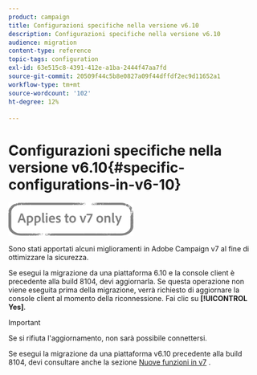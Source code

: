 ```yaml
---
product: campaign
title: Configurazioni specifiche nella versione v6.10
description: Configurazioni specifiche nella versione v6.10
audience: migration
content-type: reference
topic-tags: configuration
exl-id: 63e515c8-4391-412e-a1ba-2444f47aa7fd
source-git-commit: 20509f44c5b8e0827a09f44dffdf2ec9d11652a1
workflow-type: tm+mt
source-wordcount: '102'
ht-degree: 12%

---
```


# Configurazioni specifiche nella versione v6.10{#specific-configurations-in-v6-10}

![](../../assets/v7-only.svg)

Sono stati apportati alcuni miglioramenti in Adobe Campaign v7 al fine di ottimizzare la sicurezza.

Se esegui la migrazione da una piattaforma 6.10 e la console client è precedente alla build 8104, devi aggiornarla. Se questa operazione non viene eseguita prima della migrazione, verrà richiesto di aggiornare la console client al momento della riconnessione. Fai clic su **[!UICONTROL Yes]**.

>[!IMPORTANT]
>
>Se si rifiuta l&#39;aggiornamento, non sarà possibile connettersi.

Se esegui la migrazione da una piattaforma v6.10 precedente alla build 8104, devi consultare anche la sezione [Nuove funzioni in v7](../../migration/using/general-configurations.md#new-features-in-v7) .
